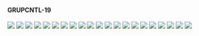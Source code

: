 #### GRUPCNTL-19

![](GRUPCNTL-19-Bottom_Hole_Pressure.png)
![](GRUPCNTL-19-Field_Production_Comparison_Plot.png)
![](GRUPCNTL-19-Field_Sales_Gas_Production_Comparison_Plot.png)
![](GRUPCNTL-19-Gas_Injection_Volumes.png)
![](GRUPCNTL-19-Group_Gas_Injection.png)
![](GRUPCNTL-19-Group_INJE_Gas_Injection_Comparison_Plot.png)
![](GRUPCNTL-19-Group_PROD_Production_Comparison_Plot.png)
![](GRUPCNTL-19-Well_INJ1_Gas_Injection_Comparison_Plot.png)
![](GRUPCNTL-19-Well_INJ2_Gas_Injection_Comparison_Plot.png)
![](GRUPCNTL-19-Well_PROD1_Pressure_Comparison_Plot.png)
![](GRUPCNTL-19-Well_PROD1_Production_and_Mode_of_Control_Plot.png)
![](GRUPCNTL-19-Well_PROD1_Production_Performance.png)
![](GRUPCNTL-19-Well_PROD2_Pressure_Comparison_Plot.png)
![](GRUPCNTL-19-Well_PROD2_Production_and_Mode_of_Control_Plot.png)
![](GRUPCNTL-19-Well_PROD2_Production_Performance.png)
![](GRUPCNTL-19-Well_PROD3_Pressure_Comparison_Plot.png)
![](GRUPCNTL-19-Well_PROD3_Production_and_Mode_of_Control_Plot.png)
![](GRUPCNTL-19-Well_PROD3_Production_Performance.png)
![](GRUPCNTL-19-Well_PROD4_Pressure_Comparison_Plot.png)
![](GRUPCNTL-19-Well_PROD4_Production_and_Mode_of_Control_Plot.png)
![](GRUPCNTL-19-Well_PROD4_Production_Performance.png)
